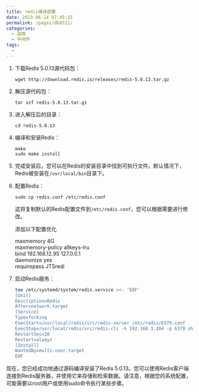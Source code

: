 ```yaml
---
title: redis编译部署
date: 2023-06-14 07:45:15
permalink: /pages/db9311/
categories:
  - 运维
  - 中间件
tags:
  - 
---
```


1. 下载Redis 5.0.13源代码包：
   
   ```shell
   wget http://download.redis.io/releases/redis-5.0.13.tar.gz
   ```

2. 解压源代码包：
   
   ```shell
   tar xzf redis-5.0.13.tar.gz
   ```

3. 进入解压后的目录：
   
   ```shell
   cd redis-5.0.13
   ```

4. 编译和安装Redis：
   
   ```shell
   make
   sudo make install
   ```

5. 完成安装后，您可以在Redis的安装目录中找到可执行文件。默认情况下，Redis被安装在`/usr/local/bin`目录下。

6. 配置Redis：
   
   ```shell
   sudo cp redis.conf /etc/redis.conf
   ```
   
   这将复制默认的Redis配置文件到`/etc/redis.conf`，您可以根据需要进行修改。
   
   添加以下配置优化
   
   maxmemory 4G  
   maxmemory-policy allkeys-lru  
   bind 192.168.12.95 127.0.0.1  
   daemonize yes  
   requirepass JTSredi

7. 启动Redis服务：
   
   ```bash
   tee /etc/systemd/system/redis.service <<- 'EOF'
   [Unit]
   Description=Redis
   After=network.target
   [Service]
   Type=forking
   ExecStart=/usr/local/redis/src/redis-server /etc/redis/6379.conf
   ExecStop=/usr/local/redis/src/redis-cli -h 192.168.1.204 -p 6379 shutdown
   RestartSec=10
   Restart=always
   [Install]
   WantedBy=multi-user.target
   EOF
   ```

现在，您已经成功地通过源码编译安装了Redis 5.0.13。您可以使用Redis客户端连接到Redis服务器，并使用它来存储和检索数据。请注意，根据您的系统配置，可能需要以root用户或使用sudo命令执行某些步骤。
